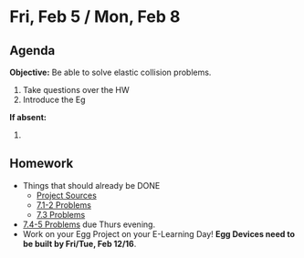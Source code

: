 Fri, Feb 5 / Mon, Feb 8
==================  
  
Agenda  
---------  
**Objective:** Be able to solve elastic collision problems.
  
1. Take questions over the HW
2. Introduce the Eg

**If absent:** 

1. 
  
Homework   
-------------  
- Things that should already be DONE
	- [Project Sources][research]
	- [7.1-2 Problems][7.1-2] 
	- [7.3 Problems][7.3] 
- [7.4-5 Problems][7.4-5] due Thurs evening.
- Work on your Egg Project on your E-Learning Day!  **Egg Devices need to be built by Fri/Tue, Feb 12/16**.

[research]: https://avon.schoology.com/assignment/4621629308/
[syllabus]: https://avon.schoology.com/course/2624603229/materials?f=369842845
[7.1-2]: https://avon.schoology.com/assignment/4622403532/
[7.3]: https://avon.schoology.com/assignment/4622408506/
[7.4-5]: https://avon.schoology.com/assignment/4622420473/

<!--stackedit_data:
eyJoaXN0b3J5IjpbLTE2MzI3ODgxOTYsLTE1MDM1MDM1OTUsMj
AzNDMzOTczMywtNjg3MjU2MDE2LDUxMTIzODQyMSwtMTUzMDQ3
ODAyMSwxODE3ODQ0MDE3LC0xMzU3ODAzODEyLDE4NDc0MDQzMz
csMzgxMjM4NTQ0LC0xODU5NzI2MDc3LDcxNTU2NjA4MSwyMTM4
MDEyNTE4LC0yMTQ2MzcwODEwXX0=
-->